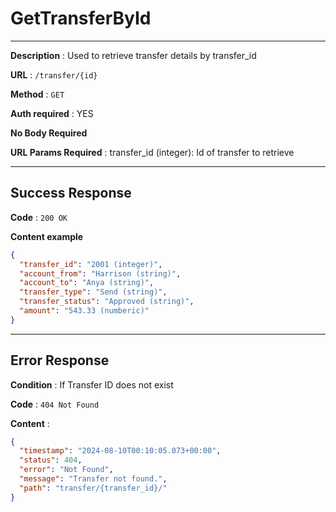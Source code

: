 # GetTransferById

---

**Description** : Used to retrieve transfer details by transfer_id

**URL** : `/transfer/{id}`

**Method** : `GET`

**Auth required** : YES

**No Body Required**

**URL Params Required** : transfer_id (integer): Id of transfer to retrieve

---

## Success Response

**Code** : `200 OK`

**Content example**
```json
{
  "transfer_id": "2001 (integer)",
  "account_from": "Harrison (string)",
  "account_to": "Anya (string)",
  "transfer_type": "Send (string)",
  "transfer_status": "Approved (string)",
  "amount": "543.33 (numberic)"
}
```
---
## Error Response

**Condition** : If Transfer ID does not exist

**Code** : `404 Not Found`

**Content** :

```json
{
  "timestamp": "2024-08-10T00:10:05.073+00:00",
  "status": 404,
  "error": "Not Found",
  "message": "Transfer not found.",
  "path": "transfer/{transfer_id}/"
}
```
